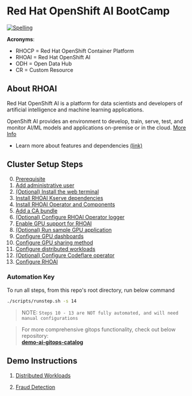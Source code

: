 # Red Hat OpenShift AI BootCamp

[![Spelling](https://github.com/redhat-na-ssa/hobbyist-guide-to-rhoai/actions/workflows/spellcheck.yml/badge.svg)](https://github.com/redhat-na-ssa/hobbyist-guide-to-rhoai/actions/workflows/spellcheck.yml)

**Acronyms**:

- RHOCP = Red Hat OpenShift Container Platform
- RHOAI = Red Hat OpenShift AI
- ODH = Open Data Hub
- CR = Custom Resource

## About RHOAI

Red Hat OpenShift AI is a platform for data scientists and developers of artificial intelligence and machine learning applications.

OpenShift AI provides an environment to develop, train, serve, test, and monitor AI/ML models and applications on-premise or in the cloud. [More Info](https://docs.redhat.com/en/documentation/red_hat_openshift_ai_self-managed/2.13/html/introduction_to_red_hat_openshift_ai/index)

- Learn more about features and dependencies [(link)](/docs/info-features.md)

## Cluster Setup Steps

0. [Prerequisite](/docs/00-prerequisite.md)
1. [Add administrative user](/docs/01-add-administrative-user.md)
1. [(Optional) Install the web terminal](/docs/02-install-web-terminal.md)
1. [Install RHOAI Kserve dependencies](/docs/03-install-kserve-dependencies.md)
1. [Install RHOAI Operator and Components](/docs/04-install-rhoai-operator.md)
1. [Add a CA bundle](/docs/05-add-ca-bundle.md)
1. [(Optional) Configure RHOAI Operator logger](/docs/06-configure-operator-logger.md)
1. [Enable GPU support for RHOAI](/docs/07-enable-gpu-support.md)
1. [(Optional) Run sample GPU application](/docs/08-run-sample-gpu-application.md)
1. [Configure GPU dashboards](/docs/09-configure-gpu-dashboards.md)
1. [Configure GPU sharing method](/docs/10-configure-gpu-sharing-method.md)
1. [Configure distributed workloads](/docs/11-configure-distributed-workloads.md)
1. [(Optional) Configure Codeflare operator](/docs/12-configure-codeflare-operator.md)
1. [Configure RHOAI](/docs/13-configure-rhoai.md)

### Automation Key

To run all steps, from this repo's root directory, run below command

```sh
./scripts/runstep.sh -s 14
```

> NOTE: `Steps 10 - 13 are NOT fully automated, and will need manual configurations`

> For more comprehensive gitops functionality, check out below repository:  
> [**demo-ai-gitops-catalog**](https://github.com/redhat-na-ssa/demo-ai-gitops-catalog)

## Demo Instructions

1. [Distributed Workloads](/docs/demo-distributed_workloads.md)

1. [Fraud Detection](/docs/demo-fraud-detection.md)
